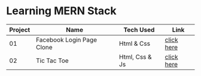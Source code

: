 # Learning MERN Stack

| Project | Name  | Tech Used  | Link  |
|---|---|---|---|
| 01 | Facebook Login Page Clone  | Html & Css  | [click here](https://codepen.io/thisisbhawesh/pen/Barywqe)  |
| 02 | Tic Tac Toe  | Html, Css & Js | [click here](#)  |

